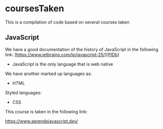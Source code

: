 # coursesTaken

This is a compilation of code based on several courses taken

## JavaScript

We have a good documentation of the history of JavaScript in the following link:
[https://www.jetbrains.com/lp/javascript-25/][PlDb]

- JavaScript is the only language that is web native

We have another marked up languages as:

- HTML

Styled languages:

- CSS

This course is taken in the following link:

https://www.aprendejavascript.dev/
